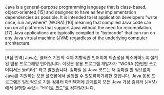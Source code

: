 Java is a general-purpose programming language that is class-based, object-oriented,[15] and designed to have as few implementation dependencies as possible. It is intended to let application developers "write once, run anywhere" (WORA),[16] meaning that compiled Java code can run on all platforms that support Java without the need for recompilation.[17] Java applications are typically compiled to "bytecode" that can run on any Java virtual machine (JVM) regardless of the underlying computer architecture.

*  *  *
[9점:번역]
Java는 클래스 기반의 객체 지향적인 언어이며 의존성을 최소화하도록 설계된 범용 프로그래밍 언어입니다. 이것은 응용 프로그램 개발자가 "WORA (한번만 쓰고 어디서든 돌려라)" 라고 말했습니다. 컴파일 된 Java 코드는 재 컴파일 할 필요없이 Java를 지원하는 모든 플랫폼에서 실행할 수 있도록하기위한 것입니다. Java 응용 프로그램은 일반적으로 기본 컴퓨터 아키텍처에 관계없이 모든 Java 가상 컴퓨터 (JVM)에서 실행할 수있는 "바이트 코드"로 컴파일됩니다.
